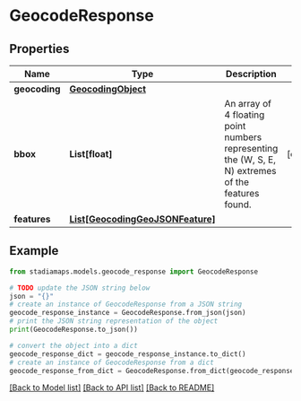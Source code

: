 # GeocodeResponse


## Properties

Name | Type | Description | Notes
------------ | ------------- | ------------- | -------------
**geocoding** | [**GeocodingObject**](GeocodingObject.md) |  | 
**bbox** | **List[float]** | An array of 4 floating point numbers representing the (W, S, E, N) extremes of the features found. | [optional] 
**features** | [**List[GeocodingGeoJSONFeature]**](GeocodingGeoJSONFeature.md) |  | 

## Example

```python
from stadiamaps.models.geocode_response import GeocodeResponse

# TODO update the JSON string below
json = "{}"
# create an instance of GeocodeResponse from a JSON string
geocode_response_instance = GeocodeResponse.from_json(json)
# print the JSON string representation of the object
print(GeocodeResponse.to_json())

# convert the object into a dict
geocode_response_dict = geocode_response_instance.to_dict()
# create an instance of GeocodeResponse from a dict
geocode_response_from_dict = GeocodeResponse.from_dict(geocode_response_dict)
```
[[Back to Model list]](../README.md#documentation-for-models) [[Back to API list]](../README.md#documentation-for-api-endpoints) [[Back to README]](../README.md)


